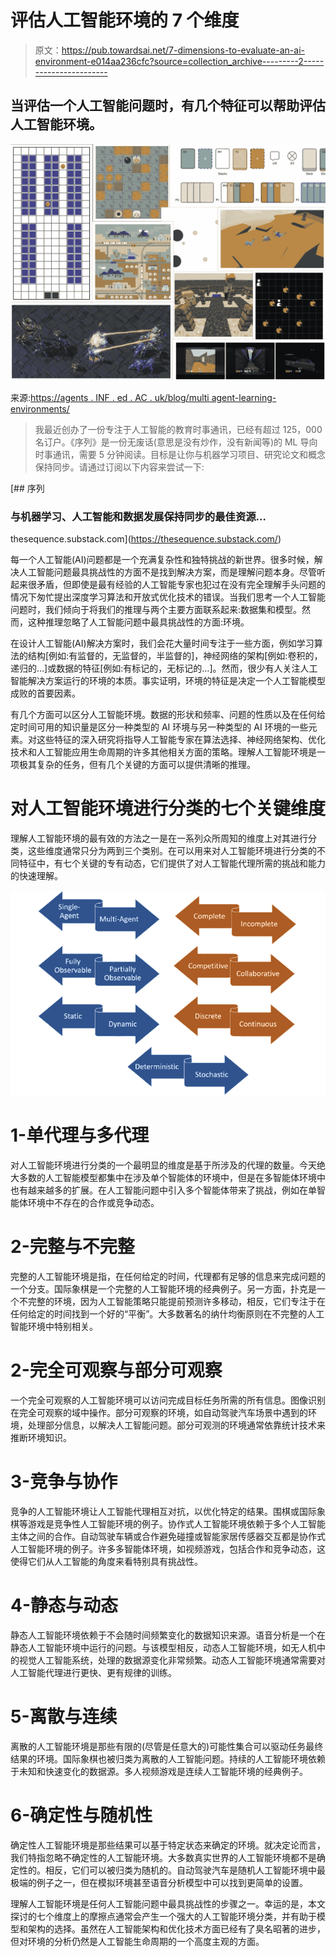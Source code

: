 # 评估人工智能环境的 7 个维度

> 原文：<https://pub.towardsai.net/7-dimensions-to-evaluate-an-ai-environment-e014aa236cfc?source=collection_archive---------2----------------------->

## 当评估一个人工智能问题时，有几个特征可以帮助评估人工智能环境。

![](img/bd28a0729d04209f5cf277fb3a0a2516.png)

来源:[https://agents . INF . ed . AC . uk/blog/multi agent-learning-environments/](https://agents.inf.ed.ac.uk/blog/multiagent-learning-environments/)

> 我最近创办了一份专注于人工智能的教育时事通讯，已经有超过 125，000 名订户。《序列》是一份无废话(意思是没有炒作，没有新闻等)的 ML 导向时事通讯，需要 5 分钟阅读。目标是让你与机器学习项目、研究论文和概念保持同步。请通过订阅以下内容来尝试一下:

[](https://thesequence.substack.com/) [## 序列

### 与机器学习、人工智能和数据发展保持同步的最佳资源…

thesequence.substack.com](https://thesequence.substack.com/) 

每一个人工智能(AI)问题都是一个充满复杂性和独特挑战的新世界。很多时候，解决人工智能问题最具挑战性的方面不是找到解决方案，而是理解问题本身。尽管听起来很矛盾，但即使是最有经验的人工智能专家也犯过在没有完全理解手头问题的情况下匆忙提出深度学习算法和开放式优化技术的错误。当我们思考一个人工智能问题时，我们倾向于将我们的推理与两个主要方面联系起来:数据集和模型。然而，这种推理忽略了人工智能问题中最具挑战性的方面:环境。

在设计人工智能(AI)解决方案时，我们会花大量时间专注于一些方面，例如学习算法的结构[例如:有监督的，无监督的，半监督的]，神经网络的架构[例如:卷积的，递归的…]或数据的特征[例如:有标记的，无标记的…]。然而，很少有人关注人工智能解决方案运行的环境的本质。事实证明，环境的特征是决定一个人工智能模型成败的首要因素。

有几个方面可以区分人工智能环境。数据的形状和频率、问题的性质以及在任何给定时间可用的知识量是区分一种类型的 AI 环境与另一种类型的 AI 环境的一些元素。对这些特征的深入研究将指导人工智能专家在算法选择、神经网络架构、优化技术和人工智能应用生命周期的许多其他相关方面的策略。理解人工智能环境是一项极其复杂的任务，但有几个关键的方面可以提供清晰的推理。

# 对人工智能环境进行分类的七个关键维度

理解人工智能环境的最有效的方法之一是在一系列众所周知的维度上对其进行分类，这些维度通常只分为两到三个类别。在可以用来对人工智能环境进行分类的不同特征中，有七个关键的专有动态，它们提供了对人工智能代理所需的挑战和能力的快速理解。

![](img/3f83a07beafd5f101a815d2cc8386600.png)

# 1-单代理与多代理

对人工智能环境进行分类的一个最明显的维度是基于所涉及的代理的数量。今天绝大多数的人工智能模型都集中在涉及单个智能体的环境中，但是在多智能体环境中也有越来越多的扩展。在人工智能问题中引入多个智能体带来了挑战，例如在单智能体环境中不存在的合作或竞争动态。

# 2-完整与不完整

完整的人工智能环境是指，在任何给定的时间，代理都有足够的信息来完成问题的一个分支。国际象棋是一个完整的人工智能环境的经典例子。另一方面，扑克是一个不完整的环境，因为人工智能策略只能提前预测许多移动，相反，它们专注于在任何给定的时间找到一个好的“平衡”。大多数著名的纳什均衡原则在不完整的人工智能环境中特别相关。

# 2-完全可观察与部分可观察

一个完全可观察的人工智能环境可以访问完成目标任务所需的所有信息。图像识别在完全可观察的域中操作。部分可观察的环境，如自动驾驶汽车场景中遇到的环境，处理部分信息，以解决人工智能问题。部分可观测的环境通常依靠统计技术来推断环境知识。

# 3-竞争与协作

竞争的人工智能环境让人工智能代理相互对抗，以优化特定的结果。围棋或国际象棋等游戏是竞争性人工智能环境的例子。协作式人工智能环境依赖于多个人工智能主体之间的合作。自动驾驶车辆或合作避免碰撞或智能家居传感器交互都是协作式人工智能环境的例子。许多多智能体环境，如视频游戏，包括合作和竞争动态，这使得它们从人工智能的角度来看特别具有挑战性。

# 4-静态与动态

静态人工智能环境依赖于不会随时间频繁变化的数据知识来源。语音分析是一个在静态人工智能环境中运行的问题。与该模型相反，动态人工智能环境，如无人机中的视觉人工智能系统，处理的数据源变化非常频繁。动态人工智能环境通常需要对人工智能代理进行更快、更有规律的训练。

# 5-离散与连续

离散的人工智能环境是那些有限的(尽管是任意大的)可能性集合可以驱动任务最终结果的环境。国际象棋也被归类为离散的人工智能问题。持续的人工智能环境依赖于未知和快速变化的数据源。多人视频游戏是连续人工智能环境的经典例子。

# 6-确定性与随机性

确定性人工智能环境是那些结果可以基于特定状态来确定的环境。就决定论而言，我们特指忽略不确定性的人工智能环境。大多数真实世界的人工智能环境都不是确定性的。相反，它们可以被归类为随机的。自动驾驶汽车是随机人工智能环境中最极端的例子之一，但在模拟环境甚至语音分析模型中可以找到更简单的设置。

理解人工智能环境是任何人工智能问题中最具挑战性的步骤之一。幸运的是，本文探讨的七个维度上的摩擦点通常会产生一个强大的人工智能环境分类，并有助于模型和架构的选择。虽然在人工智能架构和优化技术方面已经有了臭名昭著的进步，但对环境的分析仍然是人工智能生命周期的一个高度主观的方面。